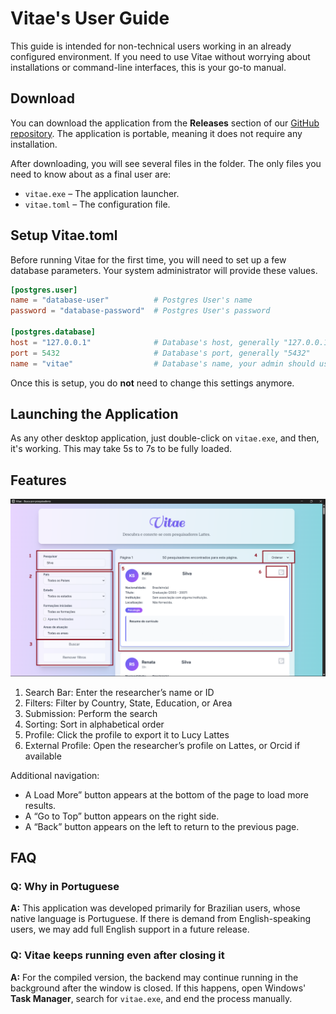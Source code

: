 # Vitae's User Guide

This guide is intended for non-technical users working in an already configured environment.
If you need to use Vitae without worrying about installations or command-line interfaces, this is your go-to manual.

## Download

You can download the application from the **Releases** section of our [GitHub repository](https://github.com/lasicuefs/curricFilter).
The application is portable, meaning it does not require any installation.

After downloading, you will see several files in the folder.
The only files you need to know about as a final user are:

- `vitae.exe` – The application launcher.
- `vitae.toml` – The configuration file.

## Setup Vitae.toml

Before running Vitae for the first time, you will need to set up a few database parameters.
Your system administrator will provide these values.

```toml
[postgres.user]
name = "database-user"          # Postgres User's name
password = "database-password"  # Postgres User's password

[postgres.database]
host = "127.0.0.1"              # Database's host, generally "127.0.0.1" or "0.0.0.0"
port = 5432                     # Database's port, generally "5432"
name = "vitae"                  # Database's name, your admin should use "vitae", preferably
```

Once this is setup, you do **not** need to change this settings anymore.

## Launching the Application

As any other desktop application, just double-click on `vitae.exe`, and then, it's working.
This may take 5s to 7s to be fully loaded.

## Features

![Guide](guide.png)

1. Search Bar: Enter the researcher’s name or ID
2. Filters: Filter by Country, State, Education, or Area
3. Submission: Perform the search
4. Sorting: Sort in alphabetical order
5. Profile: Click the profile to export it to Lucy Lattes
6. External Profile: Open the researcher’s profile on Lattes, or Orcid if available

Additional navigation:
* A Load More” button appears at the bottom of the page to load more results.
* A “Go to Top” button appears on the right side.
* A “Back” button appears on the left to return to the previous page.

## FAQ

### **Q:** Why in Portuguese

**A:** This application was developed primarily for Brazilian users, whose native language is Portuguese. If there is demand from English-speaking users, we may add full English support in a future release.

### **Q:** Vitae keeps running even after closing it

**A:** For the compiled version, the backend may continue running in the background after the window is closed. If this happens, open Windows' **Task Manager**, search for `vitae.exe`, and end the process manually.